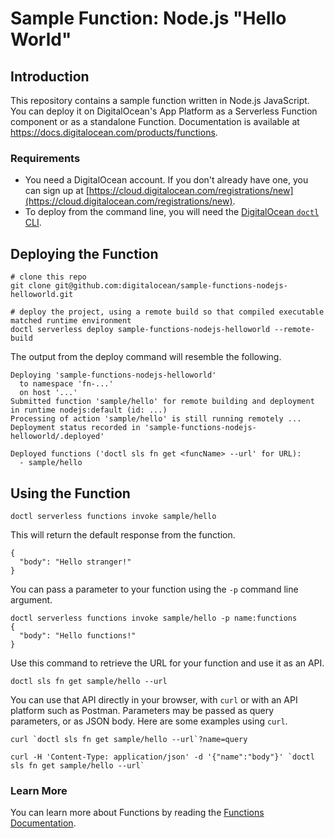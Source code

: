 # Sample Function: Node.js "Hello World"

## Introduction

This repository contains a sample function written in Node.js JavaScript. You can deploy it on DigitalOcean's App Platform as a Serverless Function component or as a standalone Function. Documentation is available at https://docs.digitalocean.com/products/functions.

### Requirements

* You need a DigitalOcean account. If you don't already have one, you can sign up at [https://cloud.digitalocean.com/registrations/new](https://cloud.digitalocean.com/registrations/new).
* To deploy from the command line, you will need the [DigitalOcean `doctl` CLI](https://github.com/digitalocean/doctl/releases).

## Deploying the Function

```
# clone this repo
git clone git@github.com:digitalocean/sample-functions-nodejs-helloworld.git
```

```
# deploy the project, using a remote build so that compiled executable matched runtime environment
doctl serverless deploy sample-functions-nodejs-helloworld --remote-build
```

The output from the deploy command will resemble the following.
```
Deploying 'sample-functions-nodejs-helloworld'
  to namespace 'fn-...'
  on host '...'
Submitted function 'sample/hello' for remote building and deployment in runtime nodejs:default (id: ...)
Processing of action 'sample/hello' is still running remotely ...
Deployment status recorded in 'sample-functions-nodejs-helloworld/.deployed'

Deployed functions ('doctl sls fn get <funcName> --url' for URL):
  - sample/hello
```

## Using the Function
```
doctl serverless functions invoke sample/hello
```

This will return the default response from the function.
```
{
  "body": "Hello stranger!"
}
```

You can pass a parameter to your function using the `-p` command line argument.
```
doctl serverless functions invoke sample/hello -p name:functions
{
  "body": "Hello functions!"
}
```

Use this command to retrieve the URL for your function and use it as an API.
```
doctl sls fn get sample/hello --url
```

You can use that API directly in your browser, with `curl` or with an API platform such as Postman.
Parameters may be passed as query parameters, or as JSON body. Here are some examples using `curl`.

```
curl `doctl sls fn get sample/hello --url`?name=query
```

```
curl -H 'Content-Type: application/json' -d '{"name":"body"}' `doctl sls fn get sample/hello --url`
```

### Learn More

You can learn more about Functions by reading the [Functions Documentation](https://docs.digitalocean.com/products/functions). 
